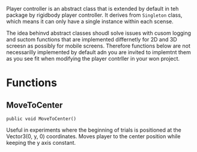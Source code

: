 Player controller is  an abstract class that is extended by default in teh package by rigidbody player controller. It derives from `Singleton` class, which means it can only have a single instance within each scense.

The idea behinvd abstract classes shoudl solve issues with cusom logging and suctom functions that are implemented differnetly for 2D and 3D screesn as possibly for mobile screens. Therefore functions below are not necessarilly implemented by default adn you are invited to implemtnt them as you see fit when modifying the player contrller in your won project.

# Functions
## MoveToCenter
`public void MoveToCenter()`

Useful in experiments where the beginning of trials is positioned at the Vector3(0, y, 0) coordinates. Moves player to the center position while keeping the y axis constant.

